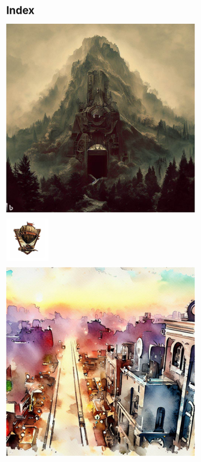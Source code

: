 # Index

![alt text](cover_art.jpg "Logo Title Text 1")

![alt text](GrimvaleLogo.png "Logo Title Text 1")

![alt text](Brimrock.jpg "Logo Title Text 1")
